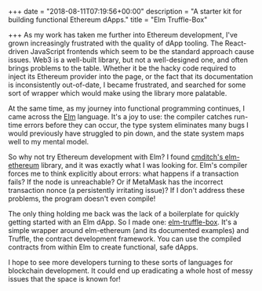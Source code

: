 +++
date = "2018-08-11T07:19:56+00:00"
description = "A starter kit for building functional Ethereum dApps."
title = "Elm Truffle-Box"

+++
As my work has taken me further into Ethereum development, I've grown increasingly frustrated with the quality of dApp tooling. The React-driven JavaScript frontends which seem to be the standard approach cause issues. Web3 is a well-built library, but not a well-designed one, and often brings problems to the table. Whether it be the hacky code required to inject its Ethereum provider into the page, or the fact that its documentation is inconsistently out-of-date, I became frustrated, and searched for some sort of wrapper which would make using the library more palatable.

At the same time, as my journey into functional programming continues, I came across the [Elm](http://elm-lang.org/) language. It's a joy to use: the compiler catches run-time errors before they can occur, the type system eliminates many bugs I would previously have struggled to pin down, and the state system maps well to my mental model.

So why not try Ethereum development with Elm? I found [cmditch's elm-ethereum](https://github.com/cmditch/elm-ethereum) library, and it was exactly what I was looking for. Elm's compiler forces me to think explicitly about errors: what happens if a transaction fails? If the node is unreachable? Or if MetaMask has the incorrect transaction nonce (a persistently irritating issue)? If I don't address these problems, the program doesn't even compile!

The only thing holding me back was the lack of a boilerplate for quickly getting started with an Elm dApp. So I made one: [elm-truffle-box](). It's a simple wrapper around elm-ethereum (and its documented examples) and Truffle, the contract development framework. You can use the compiled contracts from within Elm to create functional, safe dApps.

I hope to see more developers turning to these sorts of languages for blockchain development. It could end up eradicating a whole host of messy issues that the space is known for!